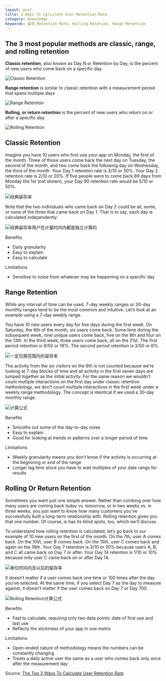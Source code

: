 ```yaml
---
layout: post
title: 3 Ways To Calculate User Retention Rate
category: Knowledge
keywords: 留存,Retention Rate, Rolling Retetion, Range Retention
---
```


## The 3 most popular methods are classic, range, and rolling retention


**Classic retention**, also known as Day N or Retention by Day, is the percent of new users who come back on a specific day.

![Classic Retention](https://i1.wp.com/www.braze.com/wp-content/uploads/2016/10/AB1016_BLOG_USER-RETENTION_1_826x350R.jpeg)

**Range retention** is similar to classic retention with a measurement period that spans multiple days

![Range Retention](https://i2.wp.com/www.braze.com/wp-content/uploads/2016/10/AB1016_BLOG_USER-RETENTION_2_826x373R.jpeg)

**Rolling, or return retention** is the percent of new users who return on or after a specific day.

![Rolling Retention](https://i0.wp.com/www.braze.com/wp-content/uploads/2016/10/AB1016_BLOG_USER-RETENTION_3_826x138R.jpeg)

## Classic Retention

Imagine you have 10 users who first use your app on Monday, the first of the month. Three of those users come back the next day on Tuesday, the second of the month, and two come back the following day on Wednesday, the third of the month. Your Day 1 retention rate is 3/10 or 30%. Your Day 2 retention rate is 2/10 or 20%. If five people were to come back 89 days from Monday the 1st (not shown), your Day 90 retention rate would be 5/10 or 50%.

![经典留存率](https://i0.wp.com/www.braze.com/wp-content/uploads/2016/10/AB1016_BLOG_USER-RETENTION_4_826x439R.jpg)

Note that the two individuals who came back on Day 2 could be all, some, or none of the three that came back on Day 1. That is to say, each day is calculated independently.  

![经典留存率用户在计量时间内都是独立计算的](https://i0.wp.com/www.braze.com/wp-content/uploads/2016/10/AB1016_BLOG_USER-RETENTION_7_826x250R.jpg)

Benefits

 - Daily granularity
 - Easy to explain
 - Easy to calculate

Limitations

 - Sensitive to noise from whatever may be happening on a specific day
 

## Range Retention
While any interval of time can be used, 7-day weekly ranges or 30-day monthly ranges tend to be the most common and intuitive. Let’s look at an example using a 7-day weekly range.

You have 10 new users every day for five days during the first week. On Saturday, the 6th of the month, six users come back. Some time during the subsequent week, nine unique users come back, five on the 8th and four on the 13th. In the third week, three users come back, all on the 21st. The first period retention is 9/50 or 18%. The second period retention is 3/50 or 6%.

![一定日期范围内的留存率](https://i1.wp.com/www.braze.com/wp-content/uploads/2016/10/AB1016_BLOG_USER-RETENTION_5_826x439R.jpg)

The activity from the six visitors on the 6th is not counted because we’re looking at 7-day blocks of time and all activity in the first seven days are lumped together as the initial activity. For the same reason we wouldn’t count multiple interactions on the first day under classic retention methodology, we don’t count multiple interactions in the first week under a weekly range methodology. The concept is identical if we used a 30-day monthly range.

![计算公式](https://i2.wp.com/www.braze.com/wp-content/uploads/2016/10/AB1016_BLOG_USER-RETENTION_8_826x250R.jpg)

Benefits

 - Smooths out some of the day-to-day noise
 - Easy to explain
 - Good for looking at trends or patterns over a longer period of time

Limitations

 - Weekly granularity means you don’t know if the activity is occurring
   at the beginning or end of the range
 - Longer lag time since you have to wait multiples of your date range
   for results

## Rolling Or Return Retention
Sometimes you want just one simple answer. Rather than combing over how many users are coming back today vs. tomorrow, or in two weeks vs. in three weeks, you just want to know how many customers you’ve successfully built a long-term relationship with. Rolling retention gives you that one number. Of course, is has its blind spots, too, which we’ll discuss.

To understand how rolling retention is calculated, let’s go back to our example of 10 new users on the first of the month. On the 7th, user A comes back. On the 10th, user B comes back. On the 15th, user C comes back and again on the 16th. Your Day 7 retention is 3/10 or 30% because users A, B, and C all came back on Day 7 or after. Your Day 14 retention is 1/10 or 10% because only user C came back on or after Day 14.

![单位时间内及以后的留存率](https://i1.wp.com/www.braze.com/wp-content/uploads/2016/10/AB1016_BLOG_USER-RETENTION_6_826x439R.jpg)

It doesn’t matter if a user comes back one time or 100 times after the day you’ve selected. At the same time, if you select Day 7 as the day to measure against, it doesn’t matter if the user comes back on Day 7 or Day 700.

![Rolling Retention计算公式](https://i0.wp.com/www.braze.com/wp-content/uploads/2016/10/AB1016_BLOG_USER-RETENTION_9_826x250R.jpg)

Benefits

 - Fast to calculate, requiring only two data points: date of first use
   and last use
 - Reflects the stickiness of your app in one metric

Limitations

 - Open-ended nature of methodology means the numbers can be constantly
   changing
 - Treats a daily active user the same as a user who comes back only
   once after the measurement day


Source: [The Top 3 Ways To Calculate User Retention Rate](https://www.braze.com/blog/calculate-retention-rate/)
